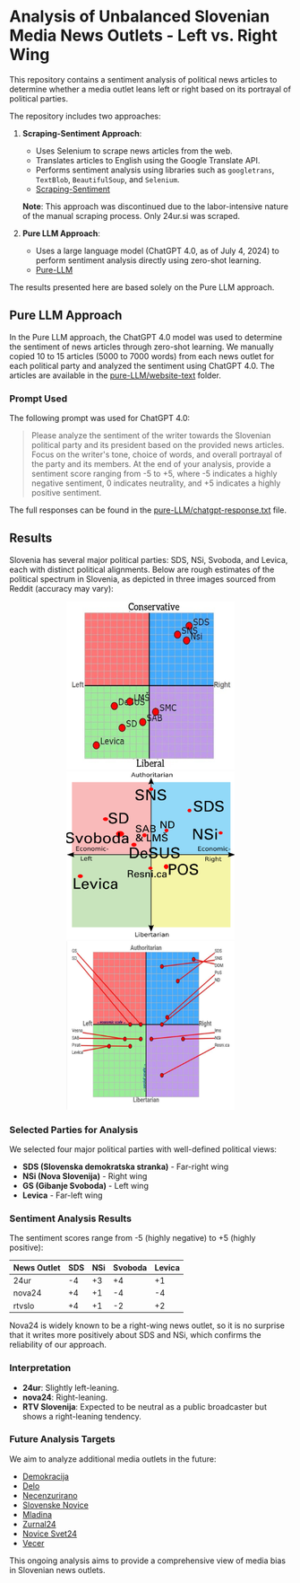 # Analysis of Unbalanced Slovenian Media News Outlets - Left vs. Right Wing

This repository contains a sentiment analysis of political news articles to determine whether a media outlet leans left or right based on its portrayal of political parties.

The repository includes two approaches:

1. **Scraping-Sentiment Approach**:
   - Uses Selenium to scrape news articles from the web.
   - Translates articles to English using the Google Translate API.
   - Performs sentiment analysis using libraries such as `googletrans`, `TextBlob`, `BeautifulSoup`, and `Selenium`.
   - [Scraping-Sentiment](scraping-sentiment/)

   **Note**: This approach was discontinued due to the labor-intensive nature of the manual scraping process. Only 24ur.si was scraped.

2. **Pure LLM Approach**:
   - Uses a large language model (ChatGPT 4.0, as of July 4, 2024) to perform sentiment analysis directly using zero-shot learning.
   - [Pure-LLM](pure-LLM/)

The results presented here are based solely on the Pure LLM approach.

## Pure LLM Approach

In the Pure LLM approach, the ChatGPT 4.0 model was used to determine the sentiment of news articles through zero-shot learning. We manually copied 10 to 15 articles (5000 to 7000 words) from each news outlet for each political party and analyzed the sentiment using ChatGPT 4.0. The articles are available in the [pure-LLM/website-text](pure-LLM/website-text) folder.

### Prompt Used
The following prompt was used for ChatGPT 4.0:

> Please analyze the sentiment of the writer towards the Slovenian political party <political party name> and its president <political party president full name> based on the provided news articles. Focus on the writer's tone, choice of words, and overall portrayal of the party and its members. At the end of your analysis, provide a sentiment score ranging from -5 to +5, where -5 indicates a highly negative sentiment, 0 indicates neutrality, and +5 indicates a highly positive sentiment.

The full responses can be found in the [pure-LLM/chatgpt-response.txt](pure-LLM/chatgpt-response.txt) file.

## Results

Slovenia has several major political parties: SDS, NSi, Svoboda, and Levica, each with distinct political alignments. Below are rough estimates of the political spectrum in Slovenia, as depicted in three images sourced from Reddit (accuracy may vary):

<p align="center">
  <img src="political-compas1.jpg" alt="Political Compass 1" width="300" height="300"/>
  <img src="political-compas2.png" alt="Political Compass 2" width="300" height="300"/>
  <img src="political-compas3.jpeg" alt="Political Compass 3" width="300" height="300"/>
</p>

### Selected Parties for Analysis
We selected four major political parties with well-defined political views:
- **SDS (Slovenska demokratska stranka)** - Far-right wing
- **NSi (Nova Slovenija)** - Right wing
- **GS (Gibanje Svoboda)** - Left wing
- **Levica** - Far-left wing

### Sentiment Analysis Results
The sentiment scores range from -5 (highly negative) to +5 (highly positive):

| News Outlet | SDS | NSi | Svoboda | Levica |
|-------------|-----|-----|---------|--------|
| 24ur        | -4  | +3  | +4      | +1     |
| nova24      | +4  | +1  | -4      | -4     |
| rtvslo      | +4  | +1  | -2      | +2     |

Nova24 is widely known to be a right-wing news outlet, so it is no surprise that it writes more positively about SDS and NSi, which confirms the reliability of our approach.

### Interpretation
- **24ur**: Slightly left-leaning.
- **nova24**: Right-leaning.
- **RTV Slovenija**: Expected to be neutral as a public broadcaster but shows a right-leaning tendency.

### Future Analysis Targets
We aim to analyze additional media outlets in the future:
- [Demokracija](https://demokracija.si/)
- [Delo](https://www.delo.si/)
- [Necenzurirano](https://necenzurirano.si/)
- [Slovenske Novice](https://www.slovenskenovice.si/)
- [Mladina](https://www.mladina.si/politika/)
- [Zurnal24](https://www.zurnal24.si/)
- [Novice Svet24](https://novice.svet24.si/)
- [Vecer](https://www.vecer.com/)

This ongoing analysis aims to provide a comprehensive view of media bias in Slovenian news outlets.